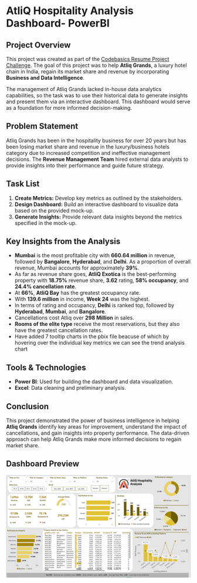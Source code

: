 # AtliQ Hospitality Analysis Dashboard- PowerBI

## Project Overview

This project was created as part of the [Codebasics Resume Project Challenge](https://codebasics.io/challenge/codebasics-resume-project-challenge). The goal of this project was to help **Atliq Grands**, a luxury hotel chain in India, regain its market share and revenue by incorporating **Business and Data Intelligence**. 

The management of Atliq Grands lacked in-house data analytics capabilities, so the task was to use their historical data to generate insights and present them via an interactive dashboard. This dashboard would serve as a foundation for more informed decision-making.

## Problem Statement

Atliq Grands has been in the hospitality business for over 20 years but has been losing market share and revenue in the luxury/business hotels category due to increased competition and ineffective management decisions. The **Revenue Management Team** hired external data analysts to provide insights into their performance and guide future strategy.

## Task List

1. **Create Metrics:** Develop key metrics as outlined by the stakeholders.
2. **Design Dashboard:** Build an interactive dashboard to visualize data based on the provided mock-up.
3. **Generate Insights:** Provide relevant data insights beyond the metrics specified in the mock-up.

## Key Insights from the Analysis

- **Mumbai** is the most profitable city with **660.64 million** in revenue, followed by **Bangalore**, **Hyderabad**, and **Delhi**. As a proportion of overall revenue, Mumbai accounts for approximately **39%**.
- As far as revenue share goes, **AtliQ Exotica** is the best-performing property with **18.75%** revenue share, **3.62** rating, **58% occupancy**, and **24.4% cancellation rate**.
- At **66%**, **AtliQ Bay** has the greatest occupancy rate.
- With **139.6 million** in income, **Week 24** was the highest.
- In terms of rating and occupancy, **Delhi** is ranked top, followed by **Hyderabad**, **Mumbai**, and **Bangalore**.
- Cancellations cost Atliq over **298 Million** in sales.
- **Rooms of the elite type** receive the most reservations, but they also have the greatest cancellation rates.
- Have added 7 tooltip charts in the pbix file beacuse of which by hovering over the individual key metrics we can see the trend analysis chart

## Tools & Technologies

- **Power BI**: Used for building the dashboard and data visualization.
- **Excel**: Data cleaning and preliminary analysis.

## Conclusion

This project demonstrated the power of business intelligence in helping **Atliq Grands** identify key areas for improvement, understand the impact of cancellations, and gain insights into property performance. The data-driven approach can help Atliq Grands make more informed decisions to regain market share.

## Dashboard Preview

![Atliq Hospitality Dashboard](Dashboard_Screenshot.png)

